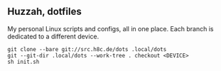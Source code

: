 ## Huzzah, dotfiles

My personal Linux scripts and configs, all in one place.
Each branch is dedicated to a different device.

```
git clone --bare git://src.h8c.de/dots .local/dots
git --git-dir .local/dots --work-tree . checkout <DEVICE>
sh init.sh
```
